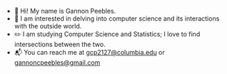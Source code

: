 - 👋 Hi! My name is Gannon Peebles.
- 🔎 I am interested in delving into computer science and its interactions with the outside world.
- ✏️ I am studying Computer Science and Statistics; I love to find intersections between the two.
- 📬 You can reach me at gcp2127@columbia.edu or gannoncpeebles@gmail.com
